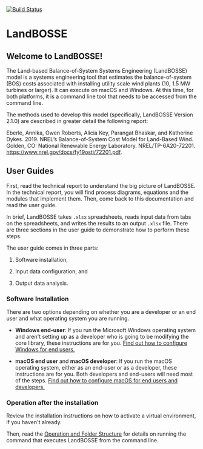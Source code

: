 [![Build Status](https://travis-ci.com/WISDEM/LandBOSSE.svg?branch=pip_installable)](https://travis-ci.com/WISDEM/LandBOSSE)

# LandBOSSE

## Welcome to LandBOSSE!

The Land-based Balance-of-System Systems Engineering (LandBOSSE) model is a systems engineering tool that estimates the balance-of-system (BOS) costs associated with installing utility scale wind plants (10, 1.5 MW turbines or larger). It can execute on macOS and Windows. At this time, for both platforms, it is a command line tool that needs to be accessed from the command line.

The methods used to develop this model (specifically, LandBOSSE Version 2.1.0) are described in greater detail the following report:

Eberle, Annika, Owen Roberts, Alicia Key, Parangat Bhaskar, and Katherine Dykes.
2019. NREL’s Balance-of-System Cost Model for Land-Based Wind. Golden, CO:
National Renewable Energy Laboratory. NREL/TP-6A20-72201.
https://www.nrel.gov/docs/fy19osti/72201.pdf.

## User Guides

First, read the technical report to understand the big picture of LandBOSSE. In the technical report, you will find process diagrams, equations and the modules that implement them. Then, come back to this documentation and read the user guide.

In brief, LandBOSSE takes `.xlsx` spreadsheets, reads input data from tabs on the spreadsheets, and writes the results to an output `.xlsx` file. There are three sections in the user guide to demonstrate how to perform these steps.

The user guide comes in three parts:

1. Software installation,

2. Input data configuration, and

3. Output data analysis.

### Software Installation

There are two options depending on whether you are a developer or an end user and what operating system you are running.

- **Windows end-user**: If you run the Microsoft Windows operating system and aren't setting up as a developer who is going to be modifying the core library, these instructions are for you. [Find out how to configure Windows for end users.](installation_instructions/windows_end_user.md)

- **macOS end user** and **macOS developer**: If you run the macOS operating system, either as an end-user or as a developer, these instructions are for you. Both developers and end-users will need most of the steps. [Find out how to configure macOS for end users and developers.](installation_instructions/macos_developer.md)

### Operation after the installation

Review the installation instructions on how to activate a virtual environment, if you haven't already.

Then, read the [Operation and Folder Structure](installation_instructions/operation_and_folder_structure.md) for details on running the command that executes LandBOSSE from the command line.

